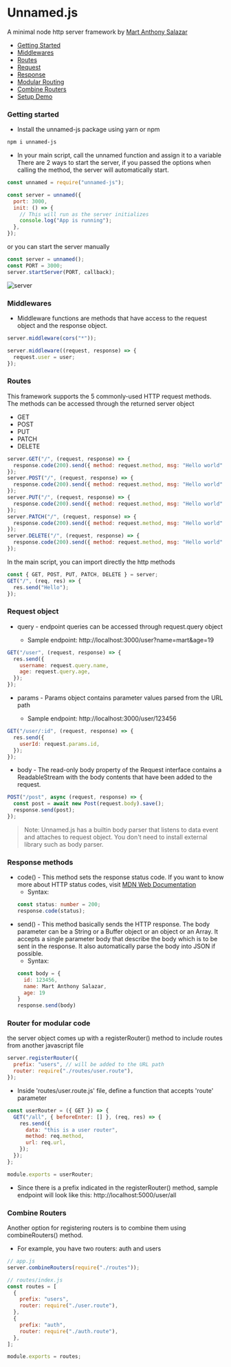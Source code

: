 # Unnamed.js

A minimal node http server framework by [Mart Anthony Salazar](https://github.com/mart-anthony-stark)

- [Getting Started](https://github.com/mart-anthony-stark/Unnamed.js#getting-started)
- [Middlewares](https://github.com/mart-anthony-stark/Unnamed.js#middlewares)
- [Routes](https://github.com/mart-anthony-stark/Unnamed.js#routes)
- [Request](https://github.com/mart-anthony-stark/Unnamed.js#request-object)
- [Response](https://github.com/mart-anthony-stark/Unnamed.js#response-methods)
- [Modular Routing](https://github.com/mart-anthony-stark/Unnamed.js#router-for-modular-code)
- [Combine Routers](https://github.com/mart-anthony-stark/Unnamed.js#combine-routers)
- [Setup Demo](https://github.com/mart-anthony-stark/Unnamed.js/tree/test-package/demoV2)

### Getting started

- Install the unnamed-js package using yarn or npm

```bash
npm i unnamed-js
```

- In your main script, call the unnamed function and assign it to a variable
  There are 2 ways to start the server, if you passed the options when calling the method, the server will automatically start.

```javascript
const unnamed = require("unnamed-js");

const server = unnamed({
  port: 3000,
  init: () => {
    // This will run as the server initializes
    console.log("App is running");
  },
});
```

or you can start the server manually

```javascript
const server = unnamed();
const PORT = 3000;
server.startServer(PORT, callback);
```

![server](https://github.com/mart-anthony-stark/Unnamed.js/blob/test/docs/start%20server.png?raw=true)

### Middlewares

- Middleware functions are methods that have access to the request object and the response object.

```javascript
server.middleware(cors("*"));
```

```javascript
server.middleware((request, response) => {
  request.user = user;
});
```

### Routes

This framework supports the 5 commonly-used HTTP request methods. The methods can be accessed through the returned server object

- GET
- POST
- PUT
- PATCH
- DELETE

```javascript
server.GET("/", (request, response) => {
  response.code(200).send({ method: request.method, msg: "Hello world" });
});
server.POST("/", (request, response) => {
  response.code(200).send({ method: request.method, msg: "Hello world" });
});
server.PUT("/", (request, response) => {
  response.code(200).send({ method: request.method, msg: "Hello world" });
});
server.PATCH("/", (request, response) => {
  response.code(200).send({ method: request.method, msg: "Hello world" });
});
server.DELETE("/", (request, response) => {
  response.code(200).send({ method: request.method, msg: "Hello world" });
});
```

In the main script, you can import directly the http methods

```javascript
const { GET, POST, PUT, PATCH, DELETE } = server;
GET("/", (req, res) => {
  res.send("Hello");
});
```

### Request object

- query - endpoint queries can be accessed through request.query object

  - Sample endpoint: http://localhost:3000/user?name=mart&age=19

```javascript
GET("/user", (request, response) => {
  res.send({
    username: request.query.name,
    age: request.query.age,
  });
});
```

- params - Params object contains parameter values parsed from the URL path

  - Sample endpoint: http://localhost:3000/user/123456

```javascript
GET("/user/:id", (request, response) => {
  res.send({
    userId: request.params.id,
  });
});
```

- body - The read-only body property of the Request interface contains a ReadableStream with the body contents that have been added to the request.

```javascript
POST("/post", async (request, response) => {
  const post = await new Post(request.body).save();
  response.send(post);
});
```

> Note: Unnamed.js has a builtin body parser that listens to data event and attaches to request object. You don't need to install external library such as body parser.

### Response methods

- code() - This method sets the response status code. If you want to know more about HTTP status codes, visit [MDN Web Documentation](https://developer.mozilla.org/en-US/docs/Web/HTTP/Status)
  - Syntax:
  ```typescript
  const status: number = 200;
  response.code(status);
  ```
- send() - This method basically sends the HTTP response. The body parameter can be a String or a Buffer object or an object or an Array. It accepts a single parameter body that describe the body which is to be sent in the response. It also automatically parse the body into JSON if possible.
  - Syntax:
  ```javascript
  const body = {
    id: 123456,
    name: Mart Anthony Salazar,
    age: 19
  }
  response.send(body)
  ```

### Router for modular code

the server object comes up with a registerRouter() method to include routes from another javascript file

```javascript
server.registerRouter({
  prefix: "users", // will be added to the URL path
  router: require("./routes/user.route"),
});
```

- Inside 'routes/user.route.js' file, define a function that accepts 'route' parameter

```javascript
const userRouter = ({ GET }) => {
  GET("/all", { beforeEnter: [] }, (req, res) => {
    res.send({
      data: "this is a user router",
      method: req.method,
      url: req.url,
    });
  });
};

module.exports = userRouter;
```

- Since there is a prefix indicated in the registerRouter() method, sample endpoint will look like this: http://localhost:5000/user/all

### Combine Routers

Another option for registering routers is to combine them using combineRouters() method.

- For example, you have two routers: auth and users

```javascript
// app.js
server.combineRouters(require("./routes"));
```

```javascript
// routes/index.js
const routes = [
  {
    prefix: "users",
    router: require("./user.route"),
  },
  {
    prefix: "auth",
    router: require("./auth.route"),
  },
];

module.exports = routes;
```
